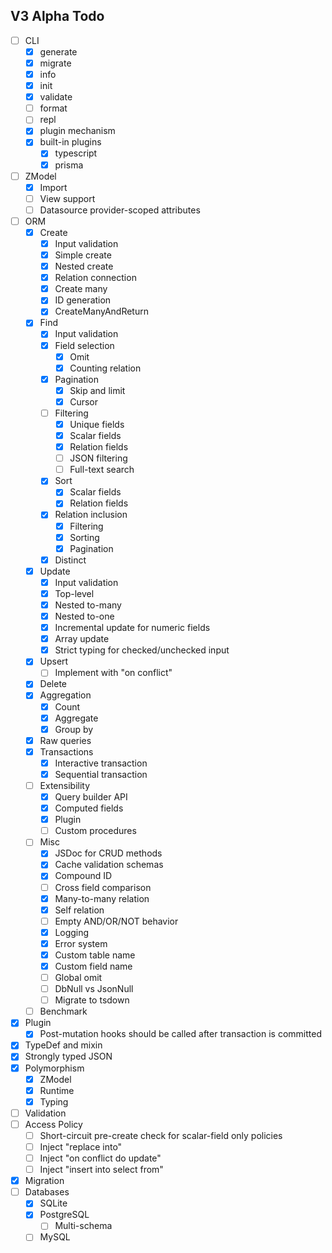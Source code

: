 ## V3 Alpha Todo

- [ ] CLI
    - [x] generate
    - [x] migrate
    - [x] info
    - [x] init
    - [x] validate
    - [ ] format
    - [ ] repl
    - [x] plugin mechanism
    - [x] built-in plugins
        - [x] typescript
        - [x] prisma
- [ ] ZModel
    - [x] Import
    - [ ] View support
    - [ ] Datasource provider-scoped attributes
- [ ] ORM
    - [x] Create
        - [x] Input validation
        - [x] Simple create
        - [x] Nested create
        - [x] Relation connection
        - [x] Create many
        - [x] ID generation
        - [x] CreateManyAndReturn
    - [x] Find
        - [x] Input validation
        - [x] Field selection
            - [x] Omit
            - [x] Counting relation
        - [x] Pagination
            - [x] Skip and limit
            - [x] Cursor
        - [ ] Filtering
            - [x] Unique fields
            - [x] Scalar fields
            - [x] Relation fields
            - [ ] JSON filtering
            - [ ] Full-text search
        - [x] Sort
            - [x] Scalar fields
            - [x] Relation fields
        - [x] Relation inclusion
            - [x] Filtering
            - [x] Sorting
            - [x] Pagination
        - [x] Distinct
    - [x] Update
        - [x] Input validation
        - [x] Top-level
        - [x] Nested to-many
        - [x] Nested to-one
        - [x] Incremental update for numeric fields
        - [x] Array update
        - [x] Strict typing for checked/unchecked input
    - [x] Upsert
        - [ ] Implement with "on conflict"
    - [x] Delete
    - [x] Aggregation
        - [x] Count
        - [x] Aggregate
        - [x] Group by
    - [x] Raw queries
    - [x] Transactions
        - [x] Interactive transaction
        - [x] Sequential transaction
    - [ ] Extensibility
        - [x] Query builder API
        - [x] Computed fields
        - [x] Plugin
        - [ ] Custom procedures
    - [ ] Misc
        - [x] JSDoc for CRUD methods
        - [x] Cache validation schemas
        - [x] Compound ID
        - [ ] Cross field comparison
        - [x] Many-to-many relation
        - [x] Self relation
        - [ ] Empty AND/OR/NOT behavior
        - [x] Logging
        - [x] Error system
        - [x] Custom table name
        - [x] Custom field name
        - [ ] Global omit
        - [ ] DbNull vs JsonNull
        - [ ] Migrate to tsdown
    - [ ] Benchmark
- [x] Plugin
    - [x] Post-mutation hooks should be called after transaction is committed
- [x] TypeDef and mixin
- [x] Strongly typed JSON
- [x] Polymorphism
    - [x] ZModel
    - [x] Runtime
    - [x] Typing
- [ ] Validation
- [ ] Access Policy
    - [ ] Short-circuit pre-create check for scalar-field only policies
    - [ ] Inject "replace into"
    - [ ] Inject "on conflict do update"
    - [ ] Inject "insert into select from"
- [x] Migration
- [ ] Databases
    - [x] SQLite
    - [x] PostgreSQL
        - [ ] Multi-schema
    - [ ] MySQL
